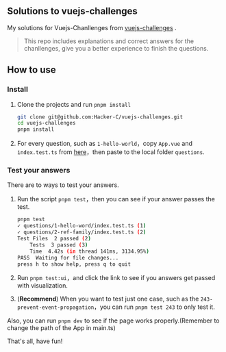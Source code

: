 ## Solutions to vuejs-challenges
My solutions for Vuejs-Chanllenges from [vuejs-challenges](https://github.com/webfansplz/vuejs-challenges) .

> This repo includes explanations and correct answers for the chanllenges, give you a better experience to finish the questions.

## How to use

### Install

1. Clone the projects and run `pnpm install`
    ```bash
    git clone git@github.com:Hacker-C/vuejs-challenges.git
    cd vuejs-challenges
    pnpm install
    ```
2. For every question, such as `1-hello-world`，copy `App.vue` and `index.test.ts` from [here](https://github.com/webfansplz/vuejs-challenges/tree/main/questions)，then paste to the local folder `questions`.

### Test your answers

There are to ways to test your answers.

1. Run the script `pnpm test`，then you can see if your answer passes the test.
    ```bash
    pnpm test
    ✓ questions/1-hello-word/index.test.ts (1)
    ✓ questions/2-ref-family/index.test.ts (2)
    Test Files  2 passed (2)
        Tests  3 passed (3)
        Time  4.42s (in thread 141ms, 3134.95%)
    PASS  Waiting for file changes...
    press h to show help, press q to quit
    ```

2. Run `pnpm test:ui`，and click the link to see if you answers get passed with visualization.

3. (**Recommend**) When you want to test just one case, such as the `243-prevent-event-propagation`，you can run `pnpm test 243` to only test it.

Also, you can run `pnpm dev` to see if the page works properly.(Remember to change the path of the App in main.ts)

That's all, have fun!


